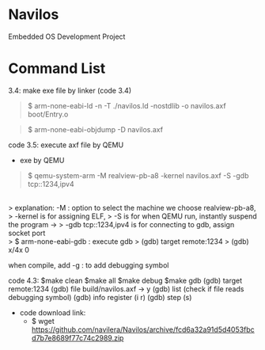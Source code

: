 # Navilos
Embedded OS Development Project

# Command List

3.4: make exe file by linker (code 3.4)
> $ arm-none-eabi-ld -n -T ./navilos.ld -nostdlib -o navilos.axf boot/Entry.o

> $ arm-none-eabi-objdump -D navilos.axf


code 3.5: execute axf file by QEMU
- exe by QEMU 
> $ qemu-system-arm -M realview-pb-a8 -kernel navilos.axf -S -gdb tcp::1234,ipv4
<br>
> explanation: -M : option to select the machine we choose realview-pb-a8, 
> -kernel is for assigning ELF, 
> -S is for when QEMU run, instantly suspend the program -> 
> -gdb tcp::1234,ipv4 is for connecting to gdb, assign socket port
<br>
> $ arm-none-eabi-gdb : execute gdb
> (gdb) target remote:1234
> (gdb) x/4x 0


when compile, add -g : to add debugging symbol


code 4.3:
$make clean
$make all
$make debug
$make gdb
(gdb) target remote:1234
(gdb) file build/navilos.axf -> y
(gdb) list (check if file reads debugging symbol)
(gdb) info register (i r)
(gdb) step (s)


- code download link: 
  - $   wget https://github.com/navilera/Navilos/archive/fcd6a32a91d5d4053fbcd7b7e8689f77c74c2989.zip
